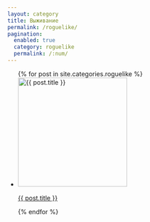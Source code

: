```yaml
---
layout: category
title: Выживание
permalink: /roguelike/
pagination: 
  enabled: true
  category: roguelike
  permalink: /:num/
---
```


<ul class="games-list">
    {% for post in site.categories.roguelike %}
      <li class="game-card">
        <a href="{{ post.url }}">
          <img src="{{ post.image }}" alt="{{ post.title }}" width="245" height="245">
          <p>{{ post.title }}</p>
        </a>
      </li>
    {% endfor %}
</ul>